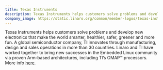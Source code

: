 ```yaml
---
title: Texas Instruments
description: Texas Instruments helps customers solve problems and develop new electronics that make the world smarter, healthier, safer, greener and more fun.
company_image: https://static.linaro.org/common/member-logos/texas-instruments.jpg
---
```

Texas Instruments helps customers solve problems and develop new electronics that make the world smarter, healthier, safer, greener and more fun. A global semiconductor company, TI innovates through manufacturing, design and sales operations in more than 30 countries. Linaro and TI have worked together to bring new successes in the Embedded Linux community via proven Arm-based architectures, including TI’s OMAP™ processors. More info [here](https://en.wikipedia.org/wiki/OMAP).
